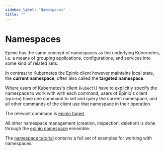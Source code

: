 ```yaml
---
sidebar_label: "Namespaces"
title: ""
---
```


# Namespaces

Epinio has the same concept of namespaces as the underlying Kubernetes, i.e.
a means of grouping applications, configurations, and services into some kind
of related sets.

In contrast to Kubernetes the Epinio client however maintains local state, the
__current namespace__, often also called the __targeted namespace__.

Where users of Kubernetes's client (`kubectl`) have to explicitly specify the
namespace to work with with each command, users of Epinio's client (`epinio`)
have one command to set and query the current namespace, and all other commands
of the client use that namespace in their operation.

The relevant command is [epinio target](commands/cli/epinio_target.md).

All other namespace management (creation, inspection, deletion) is done through
the [epinio namespace](commands/cli/namespace/epinio_namespace.md) ensemble. 

The [namespace tutorial](docs/tutorials/namespace-tutorial.md) contains a full set of examples for working with namespaces.